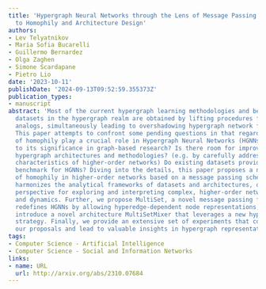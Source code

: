 ```yaml
---
title: 'Hypergraph Neural Networks through the Lens of Message Passing: A Common Perspective
  to Homophily and Architecture Design'
authors:
- Lev Telyatnikov
- Maria Sofia Bucarelli
- Guillermo Bernardez
- Olga Zaghen
- Simone Scardapane
- Pietro Lio
date: '2023-10-11'
publishDate: '2024-09-13T09:52:59.355373Z'
publication_types:
- manuscript
abstract: 'Most of the current hypergraph learning methodologies and benchmarking
  datasets in the hypergraph realm are obtained by lifting procedures from their graph
  analogs, simultaneously leading to overshadowing hypergraph network foundations.
  This paper attempts to confront some pending questions in that regard: Can the concept
  of homophily play a crucial role in Hypergraph Neural Networks (HGNNs), similar
  to its significance in graph-based research? Is there room for improving current
  hypergraph architectures and methodologies? (e.g. by carefully addressing the specific
  characteristics of higher-order networks) Do existing datasets provide a meaningful
  benchmark for HGNNs? Diving into the details, this paper proposes a novel conceptualization
  of homophily in higher-order networks based on a message passing scheme; this approach
  harmonizes the analytical frameworks of datasets and architectures, offering a unified
  perspective for exploring and interpreting complex, higher-order network structures
  and dynamics. Further, we propose MultiSet, a novel message passing framework that
  redefines HGNNs by allowing hyperedge-dependent node representations, as well as
  introduce a novel architecture MultiSetMixer that leverages a new hyperedge sampling
  strategy. Finally, we provide an extensive set of experiments that contextualize
  our proposals and lead to valuable insights in hypergraph representation learning.'
tags:
- Computer Science - Artificial Intelligence
- Computer Science - Social and Information Networks
links:
- name: URL
  url: http://arxiv.org/abs/2310.07684
---
```

